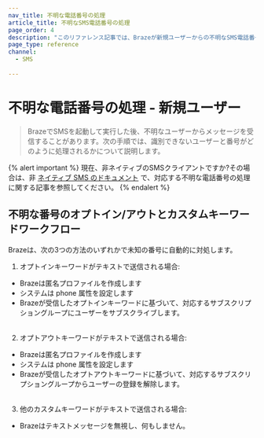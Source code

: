 ```yaml
---
nav_title: 不明な電話番号の処理
article_title: 不明なSMS電話番号の処理
page_order: 4
description: "このリファレンス記事では、Brazeが新規ユーザーからの不明なSMS電話番号を処理する方法について説明します。"
page_type: reference
channel:
  - SMS
  
---
```


# 不明な電話番号の処理 - 新規ユーザー

> BrazeでSMSを起動して実行した後、不明なユーザーからメッセージを受信することがあります。次の手順では、識別できないユーザーと番号がどのように処理されるかについて説明します。

{% alert important %}
現在、非ネイティブのSMSクライアントですか?その場合は、非 [ネイティブ SMS のドキュメント](/docs/user_guide/message_building_by_channel/sms/non_native/) で、対応する不明な電話番号の処理に関する記事を参照してください。
{% endalert %}

## 不明な番号のオプトイン/アウトとカスタムキーワードワークフロー

Brazeは、次の3つの方法のいずれかで未知の番号に自動的に対処します。

1. オプトインキーワードがテキストで送信される場合:
  * Brazeは匿名プロファイルを作成します
  * システムは phone 属性を設定します
  * Brazeが受信したオプトインキーワードに基づいて、対応するサブスクリプショングループにユーザーをサブスクライブします。<br><br>
2. オプトアウトキーワードがテキストで送信される場合:
  * Brazeは匿名プロファイルを作成します
  * システムは phone 属性を設定します
  * Brazeが受信したオプトアウトキーワードに基づいて、対応するサブスクリプショングループからユーザーの登録を解除します。<br><br>
3. 他のカスタムキーワードがテキストで送信される場合:
  * Brazeはテキストメッセージを無視し、何もしません。

[ualink]: {{site.baseurl}}/api/objects_filters/user_alias_object/
[telink]: {{site.baseurl}}/api/endpoints/user_data/post_user_track/
[uaolink]: {{site.baseurl}}/api/objects_filters/user_attributes_object/
[e.164]: https://en.wikipedia.org/wiki/E.164